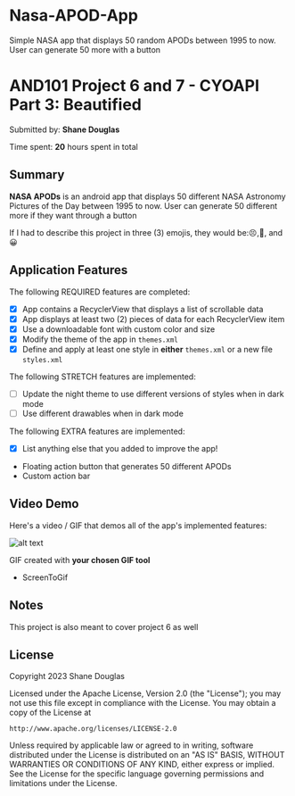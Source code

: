 # Nasa-APOD-App
Simple NASA app that displays 50 random APODs between 1995 to now. User can generate 50 more with a button

<!-- (This is a comment) INSTRUCTIONS: Go through this page and fill out any **bolded** entries with their correct values.-->

# AND101 Project 6 and 7 - CYOAPI Part 3: Beautified

Submitted by: **Shane Douglas**

Time spent: **20** hours spent in total

## Summary

**NASA APODs** is an android app that displays 50 different NASA Astronomy Pictures of the Day between 1995 to now. User can generate 50 different more if they want through a button

If I had to describe this project in three (3) emojis, they would be::persevere:,:triumph:, and :grinning:

## Application Features

<!-- (This is a comment) Please be sure to change the [ ] to [x] for any features you completed.  If a feature is not checked [x], you might miss the points for that item! -->

The following REQUIRED features are completed:

- [x] App contains a RecyclerView that displays a list of scrollable data
- [x] App displays at least two (2) pieces of data for each RecyclerView item
- [x] Use a downloadable font with custom color and size
- [x] Modify the theme of the app in `themes.xml`
- [x] Define and apply at least one style in **either** `themes.xml` or a new file `styles.xml`

The following STRETCH features are implemented:

- [ ] Update the night theme to use different versions of styles when in dark mode
- [ ] Use different drawables when in dark mode

The following EXTRA features are implemented:

- [x] List anything else that you added to improve the app!
- Floating action button that generates 50 different APODs
- Custom action bar

## Video Demo

Here's a video / GIF that demos all of the app's implemented features:

![alt text](NasaApod.gif)


GIF created with **your chosen GIF tool**
- ScreenToGif

<!-- Recommended tools:
- [Kap](https://getkap.co/) for macOS
- [ScreenToGif](https://www.screentogif.com/) for Windows
- [peek](https://github.com/phw/peek) for Linux. -->

## Notes

This project is also meant to cover project 6 as well
## License

Copyright 2023 Shane Douglas

Licensed under the Apache License, Version 2.0 (the "License");
you may not use this file except in compliance with the License.
You may obtain a copy of the License at

    http://www.apache.org/licenses/LICENSE-2.0

Unless required by applicable law or agreed to in writing, software
distributed under the License is distributed on an "AS IS" BASIS,
WITHOUT WARRANTIES OR CONDITIONS OF ANY KIND, either express or implied.
See the License for the specific language governing permissions and
limitations under the License.
